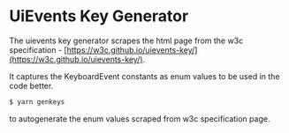 # UiEvents Key Generator

The uievents key generator scrapes the html page from the w3c specification - [https://w3c.github.io/uievents-key/](https://w3c.github.io/uievents-key/).

It captures the KeyboardEvent constants as enum values to be used in the code better.

```bash
$ yarn genkeys
```

to autogenerate the enum values scraped from w3c specification page.
